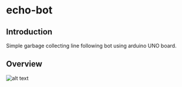 # echo-bot
## Introduction
Simple garbage collecting line following bot using arduino UNO board. 

## Overview
![alt text](https://github.com/lahirudulanjaya/Electric-Power-Management/blob/master/Electric%20Power%20Management/Electric%20Power%20Management/src/Assests/login.PNG)
